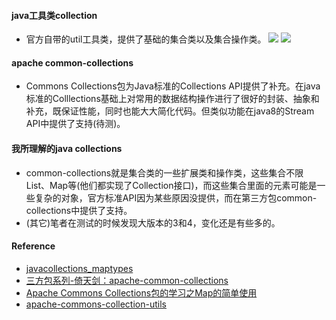 #### java工具类collection
* 官方自带的util工具类，提供了基础的集合类以及集合操作类。
![](https://github.com/kevien/javacode/blob/master/Collections/pic/hermap.png)
![](https://github.com/kevien/javacode/blob/master/Collections/pic/commoncollectionsinterface.png)
#### apache common-collections
* Commons Collections包为Java标准的Collections API提供了补充。在java标准的Colllections基础上对常用的数据结构操作进行了很好的封装、抽象和补充，既保证性能，同时也能大大简化代码。但类似功能在java8的Stream API中提供了支持(待测)。
#### 我所理解的java collections
* common-collections就是集合类的一些扩展类和操作类，这些集合不限List、Map等(他们都实现了Collection接口)，而这些集合里面的元素可能是一些复杂的对象，官方标准API因为某些原因没提供，而在第三方包common-collections中提供了支持。
* (其它)笔者在测试的时候发现大版本的3和4，变化还是有些多的。
#### Reference
* [javacollections_maptypes](http://www.vogella.com/tutorials/JavaCollections/article.html#javacollections_maptypes)
* [三方包系列-倚天剑：apache-common-collections](https://www.jianshu.com/p/c3c3ab2bad8d)
* [Apache Commons Collections包的学习之Map的简单使用](http://blinkfox.com/apache-commons-collectionsbao-de-xue-xi/)
* [apache-commons-collection-utils](http://www.baeldung.com/apache-commons-collection-utils)